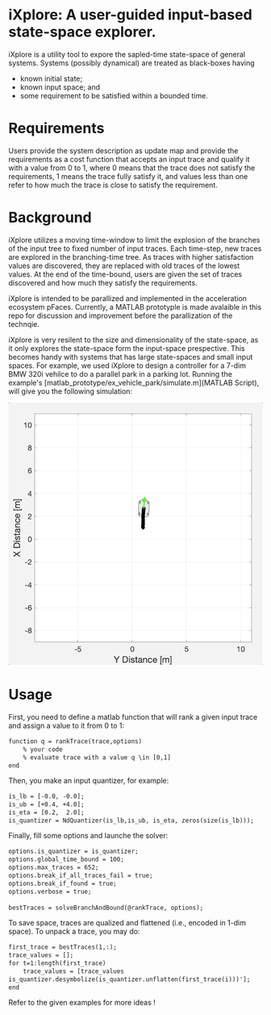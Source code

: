 # **iXplore**: A user-guided input-based state-space explorer. 

iXplore is a utility tool to expore the sapled-time state-space of general systems. Systems (possibly dynamical) are treated as black-boxes having
- known initial state; 
- known input space; and
- some requirement to be satisfied within a bounded time.

# Requirements

Users provide the system description as update map and provide the requirements as a cost function that accepts an input trace and qualify it with a value from 0 to 1, where 0 means that the trace does not satisfy the requirements, 1 means the trace fully satisfy it, and values less than one refer to how much the trace is close to satisfy the requirement.

# Background

iXplore utilizes a moving time-window to limit the explosion of the branches of the input tree to fixed number of input traces. Each time-step, new traces are explored in the branching-time tree. As traces with higher satisfaction values are discovered, they are replaced with old traces of the lowest values. At the end of the time-bound, users are given the set of traces discovered and how much they satisfy the requirements. 

iXplore is intended to be parallized and implemented in the acceleration ecosystem pFaces. Currently, a MATLAB prototyple is made avalaible in this repo for discussion and improvement before the parallization of the technqie.

iXplore is very resilent to the size and dimensionality of the state-space, as it only explores the state-space form the input-space prespective. This becomes handy with systems that has large state-spaces and small input spaces. For example, we used iXplore to design a controller for a 7-dim BMW 320i vehilce to do a parallel park in a parking lot. Running the example's [matlab_prototype/ex_vehicle_park/simulate.m](MATLAB Script), will give you the following simulation:

![Alt Text](matlab_prototype/ex_vehicle_park/figs/car_park.gif)


# Usage

First, you need to define a matlab function that will rank a given input trace and assign a value to it from 0 to 1: 

```
function q = rankTrace(trace,options)
    % your code
    % evaluate trace with a value q \in [0,1]
end
```

Then, you make an input quantizer, for example:

```
is_lb = [-0.0, -0.0];
is_ub = [+0.4, +4.0];
is_eta = [0.2,  2.0];
is_quantizer = NdQuantizer(is_lb,is_ub, is_eta, zeros(size(is_lb)));
```

Finally, fill some options and launche the solver:

```
options.is_quantizer = is_quantizer;
options.global_time_bound = 100;
options.max_traces = 652;
options.break_if_all_traces_fail = true;
options.break_if_found = true;
options.verbose = true;

bestTraces = solveBranchAndBound(@rankTrace, options);
```

To save space, traces are qualized and flattened (i.e., encoded in 1-dim space). To unpack a trace, you may do:

```
first_trace = bestTraces(1,:);
trace_values = [];
for t=1:length(first_trace)
    trace_values = [trace_values is_quantizer.desymbolize(is_quantizer.unflatten(first_trace(i)))'];
end
```


Refer to the given examples for more ideas !

